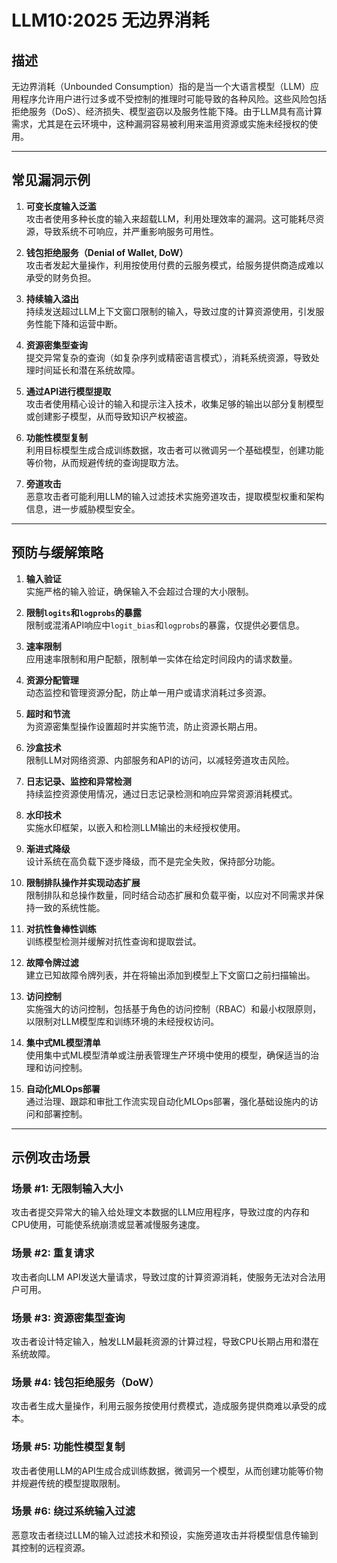 # LLM10:2025 无边界消耗

## 描述

无边界消耗（Unbounded Consumption）指的是当一个大语言模型（LLM）应用程序允许用户进行过多或不受控制的推理时可能导致的各种风险。这些风险包括拒绝服务（DoS）、经济损失、模型盗窃以及服务性能下降。由于LLM具有高计算需求，尤其是在云环境中，这种漏洞容易被利用来滥用资源或实施未经授权的使用。

---

## 常见漏洞示例

1. **可变长度输入泛滥**  
   攻击者使用多种长度的输入来超载LLM，利用处理效率的漏洞。这可能耗尽资源，导致系统不可响应，并严重影响服务可用性。

2. **钱包拒绝服务（Denial of Wallet, DoW）**  
   攻击者发起大量操作，利用按使用付费的云服务模式，给服务提供商造成难以承受的财务负担。

3. **持续输入溢出**  
   持续发送超过LLM上下文窗口限制的输入，导致过度的计算资源使用，引发服务性能下降和运营中断。

4. **资源密集型查询**  
   提交异常复杂的查询（如复杂序列或精密语言模式），消耗系统资源，导致处理时间延长和潜在系统故障。

5. **通过API进行模型提取**  
   攻击者使用精心设计的输入和提示注入技术，收集足够的输出以部分复制模型或创建影子模型，从而导致知识产权被盗。

6. **功能性模型复制**  
   利用目标模型生成合成训练数据，攻击者可以微调另一个基础模型，创建功能等价物，从而规避传统的查询提取方法。

7. **旁道攻击**  
   恶意攻击者可能利用LLM的输入过滤技术实施旁道攻击，提取模型权重和架构信息，进一步威胁模型安全。

---

## 预防与缓解策略

1. **输入验证**  
   实施严格的输入验证，确保输入不会超过合理的大小限制。

2. **限制`logits`和`logprobs`的暴露**  
   限制或混淆API响应中`logit_bias`和`logprobs`的暴露，仅提供必要信息。

3. **速率限制**  
   应用速率限制和用户配额，限制单一实体在给定时间段内的请求数量。

4. **资源分配管理**  
   动态监控和管理资源分配，防止单一用户或请求消耗过多资源。

5. **超时和节流**  
   为资源密集型操作设置超时并实施节流，防止资源长期占用。

6. **沙盒技术**  
   限制LLM对网络资源、内部服务和API的访问，以减轻旁道攻击风险。

7. **日志记录、监控和异常检测**  
   持续监控资源使用情况，通过日志记录检测和响应异常资源消耗模式。

8. **水印技术**  
   实施水印框架，以嵌入和检测LLM输出的未经授权使用。

9. **渐进式降级**  
   设计系统在高负载下逐步降级，而不是完全失败，保持部分功能。

10. **限制排队操作并实现动态扩展**  
      限制排队和总操作数量，同时结合动态扩展和负载平衡，以应对不同需求并保持一致的系统性能。

11. **对抗性鲁棒性训练**  
      训练模型检测并缓解对抗性查询和提取尝试。

12. **故障令牌过滤**  
      建立已知故障令牌列表，并在将输出添加到模型上下文窗口之前扫描输出。

13. **访问控制**  
      实施强大的访问控制，包括基于角色的访问控制（RBAC）和最小权限原则，以限制对LLM模型库和训练环境的未经授权访问。

14. **集中式ML模型清单**  
      使用集中式ML模型清单或注册表管理生产环境中使用的模型，确保适当的治理和访问控制。

15. **自动化MLOps部署**  
      通过治理、跟踪和审批工作流实现自动化MLOps部署，强化基础设施内的访问和部署控制。

---

## 示例攻击场景

### **场景 #1: 无限制输入大小**  
攻击者提交异常大的输入给处理文本数据的LLM应用程序，导致过度的内存和CPU使用，可能使系统崩溃或显著减慢服务速度。

### **场景 #2: 重复请求**  
攻击者向LLM API发送大量请求，导致过度的计算资源消耗，使服务无法对合法用户可用。

### **场景 #3: 资源密集型查询**  
攻击者设计特定输入，触发LLM最耗资源的计算过程，导致CPU长期占用和潜在系统故障。

### **场景 #4: 钱包拒绝服务（DoW）**  
攻击者生成大量操作，利用云服务按使用付费模式，造成服务提供商难以承受的成本。

### **场景 #5: 功能性模型复制**  
攻击者使用LLM的API生成合成训练数据，微调另一个模型，从而创建功能等价物并规避传统的模型提取限制。

### **场景 #6: 绕过系统输入过滤**  
恶意攻击者绕过LLM的输入过滤技术和预设，实施旁道攻击并将模型信息传输到其控制的远程资源。